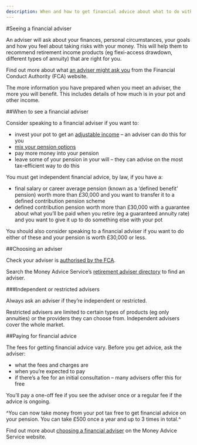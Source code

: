 ```yaml
---
description: When and how to get financial advice about what to do with your pension money in retirement.
---
```


#Seeing a financial adviser

An adviser will ask about your finances, personal circumstances, your goals and how you feel about taking risks with your money. This will help them to recommend retirement income products (eg flexi-access drawdown, different types of annuity) that are right for you.

Find out more about what [an adviser might ask you](https://www.fca.org.uk/consumers/what-adviser-might-ask-you) from the Financial Conduct Authority (FCA) website.

The more information you have prepared when you meet an adviser, the more you will benefit. This includes details of how much is in your pot and other income.

##When to see a financial adviser

Consider speaking to a financial adviser if you want to:

- invest your pot to get an [adjustable income](/en/adjustable-income) – an adviser can do this for you
- [mix your pension options](/en/mix-options)
- pay more money into your pension
- leave some of your pension in your will – they can advise on the most tax-efficient way to do this

You must get independent financial advice, by law, if you have a:

- final salary or career average pension (known as a ‘defined benefit’ pension) worth more than £30,000 and you want to transfer it to a defined contribution pension scheme
- defined contribution pension worth more than £30,000 with a guarantee about what you’ll be paid when you retire (eg a guaranteed annuity rate) and you want to give it up to do something else with your pot

You should also consider speaking to a financial adviser if you want to do either of these and your pension is worth £30,000 or less.

##Choosing an adviser

Check your adviser is [authorised by the FCA](https://register.fca.org.uk/).

Search the Money Advice Service’s [retirement adviser directory](https://directory.moneyadviceservice.org.uk/en) to find an adviser.

###Independent or restricted advisers

Always ask an adviser if they’re independent or restricted.

Restricted advisers are limited to certain types of products (eg only annuities) or the providers they can choose from. Independent advisers cover the whole market.

##Paying for financial advice

The fees for getting financial advice vary. Before you get advice, ask the adviser:

- what the fees and charges are
- when you’re expected to pay
- if there’s a fee for an initial consultation – many advisers offer this for free

You’ll pay a one-off fee if you see the adviser once or a regular fee if the advice is ongoing.

^You can now take money from your pot tax free to get financial advice on your pension. You can take £500 once a year and up to 3 times in total.^

Find out more about [choosing a financial adviser](https://www.moneyadviceservice.org.uk/en/articles/choosing-a-financial-adviser) on the Money Advice Service website.
